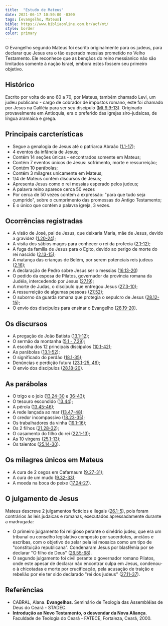 ```yaml
---
title:  "Estudo de Mateus"
date: 2021-06-17 10:50:00 -0300
tags: [evangelho, Mateus]
bible: https://www.bibliaonline.com.br/acf/mt/
style: border
color: primary
---
```


O Evangelho segundo Mateus foi escrito originalmente para os judeus, para declarar que Jesus era o tão esperado messias prometido no Velho Testamento. Ele reconhece que as bençãos do reino messianico não são limitados somente à nação Israel, embora estes fossem seu primeiro objetivo.

## Histórico

Escrito por volta do ano 60 a 70, por Mateus, também chamado Levi, um judeu publicano - cargo de cobrador de impostos romano, este foi chamado por Jesus na Galiléia para ser seu discípulo ([Mt 9.9-13]({{page.bible}}9/9-13)). Originado provavelmente em Antioquia, era o preferido das igrejas siro-judaicas, de língua aramaica e grega.

## Principais carcterísticas

* Segue a genalogia de Jesus até o patriarca Abraão ([1.1-17]({{page.bible}}1/1-17));
* 4 eventos da infância de Jesus;
* Contém 14 seções únicas - encontrados somente em Mateus;
* Contém 7 eventos únicos de Jesus: sofrimento, morte e ressurreição;
* Contém 10 parábolas;
* Contém 3 milagres unicamente em Mateus;
* 1/4 de Mateus contém discursos de Jesus;
* Apresenta Jesus como o rei messias esperado pelos judeus;
* A palavra reino aparece cerca 50 vezes
* Por cerca de 50 vezes contém a expressão: "para que tudo seja cumprido", sobre o cumprimento das promessas do Antigo Testamento;
* É o único que contém a palavra igreja, 3 vezes.
  
## Ocorrências registradas

* A visão de José, pai de Jesus, que deixaria Maria, mãe de Jesus, devido a gravidez ([1.20-24]({{page.bible}}mt/1/20-24));
* A visita dos sábios magos para conhecer o rei da profecia ([2.1-12]({{page.bible}}2/1-12));
* A fuga da família de Jesus para o Egito, devido ao perigo de morte do rei nascido ([2.13-15]({{page.bible}}2/13-15));
* A matança das crianças de Belém, por serem potenciais reis judeus ([2.16]({{page.bible}}2/16));
* A declaração de Pedro sobre Jesus ser o messias ([16.13-20]({{page.bible}}16/13-20))
* O pedido da esposa de Pilatos, governador da província romana da Judéia, intercedendo por Jesus ([27.19]({{page.bible}}27/19));
* A morte de Judas, o discípulo que entregou Jesus ([27.3-10]({{page.bible}}27/3-10));
* A ressurreição de algumas pessoas ([27.52]({{page.bible}}27/52));
* O suborno da guarda romana que protegia o sepulcro de Jesus ([28.12-15]({{page.bible}}28/12-15));
* O envio dos discípulos para ensinar o Evangelho ([28.19-20]({{page.bible}}28/19-20)).

## Os discursos

* A pregação de João Batista ([13.1-12]({{page.bible}}13/1-12));
* O sermão da montanha ([5.1 - 7.29]({{page.bible}}5));
* A escolha dos 12 principais discípulos ([10.1-42]({{page.bible}}10));
* As parábolas ([13.1-52]({{page.bible}}13));
* O significado do perdão ([18.1-35]({{page.bible}}18));
* Denúncias e perdição futura ([23.1-25, 46]({{page.bible}}23));
* O envio dos discípulos ([28.18-20]({{page.bible}}28/18-20)).

## As parábolas

* O trigo e o joio ([13.24-30]({{page.bible}}13/24-30) e [36-43]({{page.bible}}13/36-43));
* O tesouro escondido ([13.44]({{page.bible}}13/44));
* A pérola ([13.45-46]({{page.bible}}13/45-46));
* A rede lançada ao mar ([13.47-48]({{page.bible}}13/47-48));
* O credor incompassivo ([18.23-35]({{page.bible}}18/23-35));
* Os trabalhadores da vinha ([19.1-16]({{page.bible}}19/1-16));
* Os 2 filhos ([21.28-32]({{page.bible}}21/28-32));
* O casamento do filho do rei ([22.1-13]({{page.bible}}22/1-13));
* As 10 virgens ([25.1-13]({{page.bible}}25/1-13));
* Os talentos ([25.14-30]({{page.bible}}25/14-30)).

## Os milagres únicos em Mateus

* A cura de 2 cegos em Cafarnaum ([9.27-31]({{page.bible}}9/27-31));
* A cura de um mudo ([9.32-33]({{page.bible}}9/32-33));
* A moeda na boca do peixe ([17.24-27]({{page.bible}}14/24-27)).

## O julgamento de Jesus

Mateus descreve 2 julgamentos fictícios e ilegais ([26.1-5]({{page.bible}}26/1-5)), pois foram contrários às leis judaicas e romanas, executados apressadamente durante a madrugada:

* O primeiro julgamento foi religioso perante o sinédrio judeu, que era um tribunal ou conselho legislativo composto por sacerdotes, anciãos e escribas, com o objetivo de zelar pela lei mosaica como um tipo de "constituição republicana". Condenaram Jesus por blasfêmia por se declarar "O filho de Deus" ([26.55-68]({{page.bible}}26/55-68)).
* O segundo julgamento foi civil perante o governador romano Pilatos, onde este apesar de declarar não encontrar culpa em Jesus, condenou-o à chicotadas e morte por crucificação, pela acusação de traição e rebelião por ele ter sido declarado "rei dos judeus" ([27.11-37]({{page.bible}}27/11-37)).

## Referências

* CABRAL, Alana. **Evangelhos**. Seminário de Teologia das Assembléias de Deus do Ceará - STADEC.
* **Introdução ao Novo Testamento, o desvendar da Nova Aliança**. Faculdade de Teologia do Ceará - FATECE, Fortaleza, Ceará, 2000.
